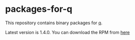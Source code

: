 packages-for-q
==============

This repository contains binary packages for [q](http://github.com/harelba/q).

Latest version is 1.4.0. You can download the RPM from [here](rpms/q-text-as-data-1.4.0-1.noarch.rpm)

